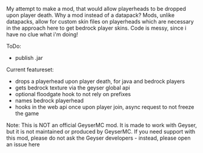 My attempt to make a mod, that would allow playerheads to be dropped upon player death.
Why a mod instead of a datapack? Mods, unlike datapacks, allow for custom skin files on playerheads which are necessary in the approach here to get bedrock player skins. Code is messy, since i have no clue what i'm doing!

ToDo:
- publish .jar

Current featureset:
- drops a playerhead upon player death, for java and bedrock players
- gets bedrock texture via the geyser global api
- optional floodgate hook to not rely on prefixes
- names bedrock playerhead
- hooks in the web api once upon player join, async request to not freeze the game



Note: This is NOT an official GeyserMC mod. It is made to work with Geyser, but it is not maintained or produced by GeyserMC. If you need support with this mod, please do not ask the Geyser developers - instead, please open an issue here
